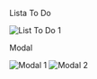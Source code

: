 Lista To Do

![List To Do 1](https://user-images.githubusercontent.com/37301918/226989616-389be272-ad05-4848-9f27-eb8f9f5159fa.JPG)

Modal

![Modal 1](https://user-images.githubusercontent.com/37301918/226989694-058f8b95-8e42-49f3-9c0d-9934a13a1a15.JPG)
![Modal 2](https://user-images.githubusercontent.com/37301918/226989709-c887e88e-19b6-4c5e-bba4-a5bbb35d15d0.JPG)
